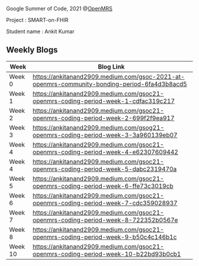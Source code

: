 Google Summer of Code, 2021 @[OpenMRS](https://github.com/openmrs)

Project : SMART-on-FHIR 

Student name : Ankit Kumar

## Weekly Blogs

|    Week     |      Blog Link   |
|-------------------|---------------------|
|Week 0|https://ankitanand2909.medium.com/gsoc-2021-at-openmrs-community-bonding-period-6fa4d3b8acd5|
|Week 1|https://ankitanand2909.medium.com/gsoc21-openmrs-coding-period-week-1-cdfac319c217|
|Week 2|https://ankitanand2909.medium.com/gsoc21-openmrs-coding-period-week-2-699f2f9ea917|
|Week 3|https://ankitanand2909.medium.com/gsog21-openmrs-coding-period-week-3-3a960139eb07|
|Week 4|https://ankitanand2909.medium.com/gsoc21-openmrs-coding-period-week-4-e62307609442|
|Week 4|https://ankitanand2909.medium.com/gsoc21-openmrs-coding-period-week-5-dabc2319470a|
|Week 5|https://ankitanand2909.medium.com/gsoc21-openmrs-coding-period-week-6-ffe73c3019cb|
|Week 6|https://ankitanand2909.medium.com/gsoc21-openmrs-coding-period-week-7-cdc359028937|
|Week 7|https://ankitanand2909.medium.com/gsoc21-openmrs-coding-period-week-8-722352b0567e|
|Week 8|https://ankitanand2909.medium.com/gsoc21-openmrs-coding-period-week-9-b50c4c146b1c|
|Week 10|https://ankitanand2909.medium.com/gsoc21-openmrs-coding-period-week-10-b22bd93b0cb1|